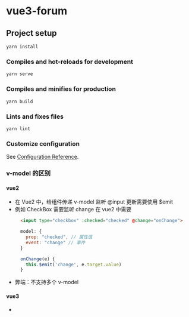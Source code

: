 # vue3-forum

## Project setup
```
yarn install
```

### Compiles and hot-reloads for development
```
yarn serve
```

### Compiles and minifies for production
```
yarn build
```

### Lints and fixes files
```
yarn lint
```

### Customize configuration
See [Configuration Reference](https://cli.vuejs.org/config/).

### v-model 的区别
#### vue2
  - 在 Vue2 中，给组件传递 v-model 监听 @input 更新需要使用 $emit
  - 例如 CheckBox 需要监听 change 在 vue2 中需要
    ```html
      <input type="checkbox" :checked="checked" @change="onChange">
    ```
    ```js
      model: {
        prop: "checked", // 属性值
        event: "change" // 事件
      }

      onChange(e) {
        this.$emit('change', e.target.value)
      }
    ```
  - 弊端：不支持多个 v-model
#### vue3
  - 